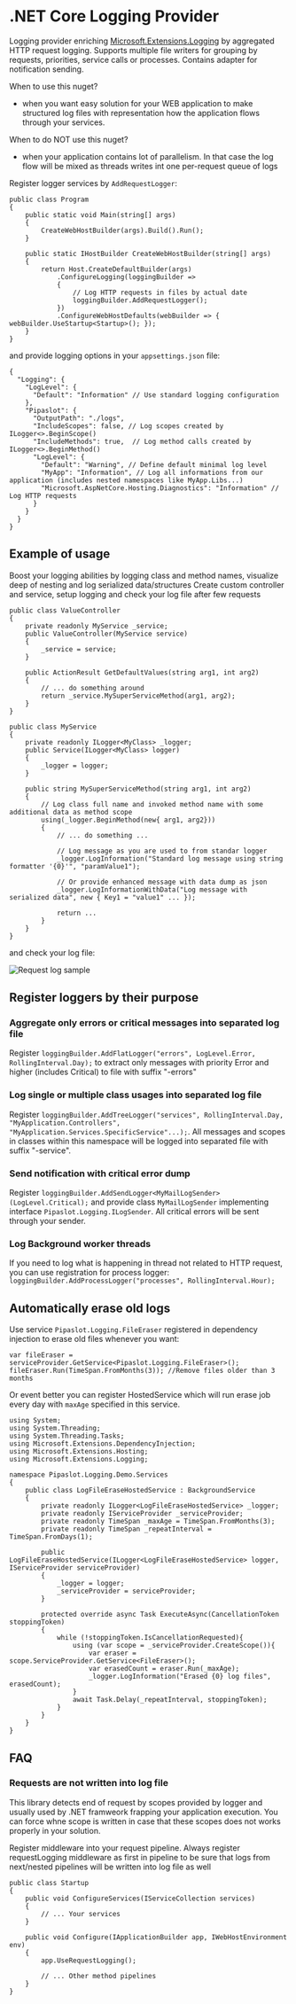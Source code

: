# .NET Core Logging Provider

Logging provider enriching [Microsoft.Extensions.Logging](https://www.nuget.org/packages/Microsoft.Extensions.Loggin) by aggregated HTTP request logging. 
Supports multiple file writers for grouping by requests, priorities, service calls or processes. Contains adapter for notification sending.

When to use this nuget?
- when you want easy solution for your WEB application to make structured log files with representation how the application flows through your services.

When to do NOT use this nuget?
- when your application contains lot of parallelism. In that case the log flow will be mixed as threads writes int one per-request queue of logs

Register logger services by `AddRequestLogger`:
```
public class Program
{
    public static void Main(string[] args)
    {
        CreateWebHostBuilder(args).Build().Run();
    }

    public static IHostBuilder CreateWebHostBuilder(string[] args)
    {
        return Host.CreateDefaultBuilder(args)
            .ConfigureLogging(loggingBuilder =>
            {
                // Log HTTP requests in files by actual date
                loggingBuilder.AddRequestLogger();
            })
            .ConfigureWebHostDefaults(webBuilder => { webBuilder.UseStartup<Startup>(); });
    }
}
```

and provide logging options in your `appsettings.json` file:
```
{
  "Logging": {
    "LogLevel": {
      "Default": "Information" // Use standard logging configuration
    },
    "Pipaslot": {
      "OutputPath": "./logs",
      "IncludeScopes": false, // Log scopes created by ILogger<>.BeginScope()
      "IncludeMethods": true,  // Log method calls created by ILogger<>.BeginMethod()
      "LogLevel": {
        "Default": "Warning", // Define default minimal log level
        "MyApp": "Information", // Log all informations from our application (includes nested namespaces like MyApp.Libs...)
        "Microsoft.AspNetCore.Hosting.Diagnostics": "Information" // Log HTTP requests
      }
    }
  }
}
```

## Example of usage
Boost your logging abilities by logging class and method names, visualize deep of nesting and log serialized data/structures
Create custom controller and service, setup logging and check your log file after few requests
```
public class ValueController
{
    private readonly MyService _service;
    public ValueController(MyService service)
    {
        _service = service;
    }

    public ActionResult GetDefaultValues(string arg1, int arg2)
    {
        // ... do something around
        return _service.MySuperServiceMethod(arg1, arg2);
    }
}

public class MyService
{
    private readonly ILogger<MyClass> _logger;
    public Service(ILogger<MyClass> logger)
    {
        _logger = logger;
    }

    public string MySuperServiceMethod(string arg1, int arg2)
    {
        // Log class full name and invoked method name with some additional data as method scope
        using(_logger.BeginMethod(new{ arg1, arg2}))
        {
            // ... do something ...

            // Log message as you are used to from standar logger
            _logger.LogInformation("Standard log message using string formatter '{0}'", "paramValue1");   

            // Or provide enhanced message with data dump as json
            _logger.LogInformationWithData("Log message with serialized data", new { Key1 = "value1" ... });  

            return ...
        }
    }
}
```

and check your log file:

![Request log sample](readmeImages/logfile.jpg)

## Register loggers by their purpose

### Aggregate only errors or critical messages into separated log file
Register `loggingBuilder.AddFlatLogger("errors", LogLevel.Error, RollingInterval.Day);` to extract only messages with priority Error and higher (includes Critical) to file with suffix "-errors"

### Log single or multiple class usages into separated log file
Register `loggingBuilder.AddTreeLogger("services", RollingInterval.Day, "MyApplication.Controllers", "MyApplication.Services.SpecificService"...);`. All messages and scopes in classes within this namespace will be logged into separated file with suffix "-service".

### Send notification with critical error dump
Register `loggingBuilder.AddSendLogger<MyMailLogSender>(LogLevel.Critical);` and provide class `MyMailLogSender` implementing interface `Pipaslot.Logging.ILogSender`. 
All critical errors will be sent through your sender.

### Log Background worker threads
If you need to log what is happening in thread not related to HTTP request, you can use registration for process logger: `loggingBuilder.AddProcessLogger("processes", RollingInterval.Hour);`

## Automatically erase old logs
Use service `Pipaslot.Logging.FileEraser` registered in dependency injection to erase old files whenever you want:
```
var fileEraser = serviceProvider.GetService<Pipaslot.Logging.FileEraser>();
fileEraser.Run(TimeSpan.FromMonths(3)); //Remove files older than 3 months
```
Or event better you can register HostedService which will run erase job every day with `maxAge` specified in this service.

```
using System;
using System.Threading;
using System.Threading.Tasks;
using Microsoft.Extensions.DependencyInjection;
using Microsoft.Extensions.Hosting;
using Microsoft.Extensions.Logging;

namespace Pipaslot.Logging.Demo.Services
{
    public class LogFileEraseHostedService : BackgroundService
    {
        private readonly ILogger<LogFileEraseHostedService> _logger;
        private readonly IServiceProvider _serviceProvider;
        private readonly TimeSpan _maxAge = TimeSpan.FromMonths(3);
        private readonly TimeSpan _repeatInterval = TimeSpan.FromDays(1);

        public LogFileEraseHostedService(ILogger<LogFileEraseHostedService> logger, IServiceProvider serviceProvider)
        {
            _logger = logger;
            _serviceProvider = serviceProvider;
        }

        protected override async Task ExecuteAsync(CancellationToken stoppingToken)
        {
            while (!stoppingToken.IsCancellationRequested){
                using (var scope = _serviceProvider.CreateScope()){
                    var eraser = scope.ServiceProvider.GetService<FileEraser>();
                    var erasedCount = eraser.Run(_maxAge);
                    _logger.LogInformation("Erased {0} log files", erasedCount);
                }
                await Task.Delay(_repeatInterval, stoppingToken);
            }
        }
    }
}
```

## FAQ
### Requests are not written into log file
This library detects end of request by scopes provided by logger and usually used by .NET framweork frapping your application execution. You can force whne scope is written in case that these scopes does not works properly in your solution.

Register middleware into your request pipeline. Always register requestLogging middleware as first in pipeline to be sure that logs from next/nested pipelines will be written into log file as well

```
public class Startup
{
    public void ConfigureServices(IServiceCollection services)
    {
        // ... Your services
    }

    public void Configure(IApplicationBuilder app, IWebHostEnvironment env)
    {
        app.UseRequestLogging(); 
        
        // ... Other method pipelines
    }
}
```